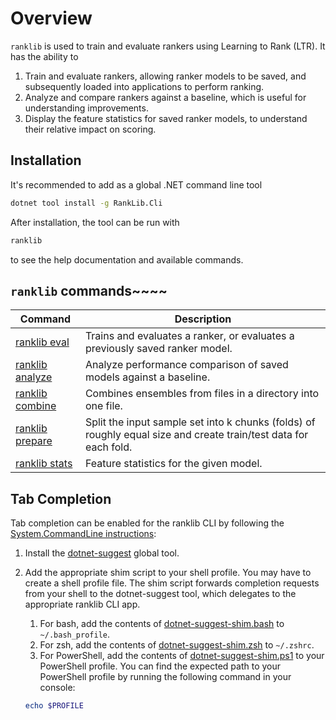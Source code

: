 ﻿# Overview

`ranklib` is used to train and evaluate rankers using Learning to Rank (LTR). It has the ability to

1. Train and evaluate rankers, allowing ranker models to be saved, and subsequently loaded into applications
   to perform ranking.
2. Analyze and compare rankers against a baseline, which is useful for understanding improvements.
3. Display the feature statistics for saved ranker models, to understand their relative impact on scoring.

## Installation

It's recommended to add as a global .NET command line tool

```sh
dotnet tool install -g RankLib.Cli
```

After installation, the tool can be run with

```sh
ranklib
```

to see the help documentation and available commands.

## `ranklib` commands~~~~

<div class="commands">

| Command                               | Description                                                                                                      |
|---------------------------------------|------------------------------------------------------------------------------------------------------------------|
| [ranklib eval](ranklib-eval.md)       | Trains and evaluates a ranker, or evaluates a previously saved ranker model.                                     |
| [ranklib analyze](ranklib-analyze.md) | Analyze performance comparison of saved models against a baseline.                                               |
| [ranklib combine](ranklib-combine.md) | Combines ensembles from files in a directory into one file.                                                      |
| [ranklib prepare](ranklib-prepare.md) | Split the input sample set into k chunks (folds) of roughly equal size and create train/test data for each fold. |
| [ranklib stats](ranklib-stats.md)     | Feature statistics for the given model.                                                                          |

</div>

## Tab Completion

Tab completion can be enabled for the ranklib CLI by following the 
[System.CommandLine instructions](https://learn.microsoft.com/en-us/dotnet/standard/commandline/tab-completion#enable-tab-completion):

1. Install the [dotnet-suggest](https://nuget.org/packages/dotnet-suggest) global tool.
2. Add the appropriate shim script to your shell profile. You may have to create a shell profile file. 
   The shim script forwards completion requests from your shell to the dotnet-suggest tool, 
   which delegates to the appropriate ranklib CLI app.

    1. For bash, add the contents of [dotnet-suggest-shim.bash](https://github.com/dotnet/command-line-api/blob/main/src/System.CommandLine.Suggest/dotnet-suggest-shim.bash) to `~/.bash_profile`.
    2. For zsh, add the contents of [dotnet-suggest-shim.zsh](https://github.com/dotnet/command-line-api/blob/main/src/System.CommandLine.Suggest/dotnet-suggest-shim.zsh) to `~/.zshrc`.
    3. For PowerShell, add the contents of [dotnet-suggest-shim.ps1](https://github.com/dotnet/command-line-api/blob/main/src/System.CommandLine.Suggest/dotnet-suggest-shim.ps1) 
       to your PowerShell profile. You can find the expected path to your PowerShell profile by running the following command in your console:


    ```powershell
    echo $PROFILE
    ```


